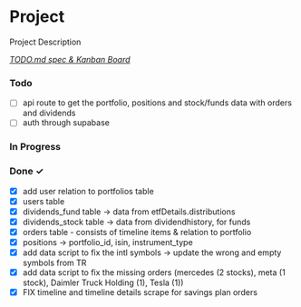 # Project

Project Description

<em>[TODO.md spec & Kanban Board](https://bit.ly/3fCwKfM)</em>

### Todo

- [ ] api route to get the portfolio, positions and stock/funds data with orders and dividends
- [ ] auth through supabase

### In Progress


### Done ✓

- [x] add user relation to portfolios table
- [x] users table
- [x] dividends_fund table -> data from etfDetails.distributions
- [x] dividends_stock table -> data from dividendhistory, for funds
- [x] orders table - consists of timeline items & relation to portfolio
- [x] positions -> portfolio_id, isin, instrument_type
- [x] add data script to fix the intl symbols -> update the wrong and empty symbols from TR
- [x] add data script to fix the missing orders (mercedes (2 stocks), meta (1 stock), Daimler Truck Holding (1), Tesla (1))
- [x] FIX timeline and timeline details scrape for savings plan orders
